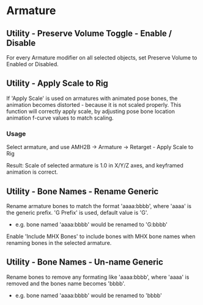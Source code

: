 # Armature

## Utility - Preserve Volume Toggle - Enable / Disable
For every Armature modifier on all selected objects, set Preserve Volume to Enabled or Disabled.

## Utility - Apply Scale to Rig
If 'Apply Scale' is used on armatures with animated pose bones, the animation becomes distorted - because it is not scaled properly.
This function will correctly apply scale, by adjusting pose bone location animation f-curve values to match scaling.

### Usage
Select armature, and use AMH2B -> Armature -> Retarget - Apply Scale to Rig

Result: Scale of selected armature is 1.0 in X/Y/Z axes, and keyframed animation is correct.

## Utility - Bone Names - Rename Generic
Rename armature bones to match the format 'aaaa:bbbb', where 'aaaa' is the generic prefix. 'G Prefix' is used, default value is 'G'.
- e.g. bone named 'aaaa:bbbb' would be renamed to 'G:bbbb'

Enable 'Include MHX Bones' to include bones with MHX bone names when renaming bones in the selected armature.

## Utility - Bone Names - Un-name Generic
Rename bones to remove any formating like 'aaaa:bbbb', where 'aaaa' is removed and the bones name becomes 'bbbb'.
- e.g. bone named 'aaaa:bbbb' would be renamed to 'bbbb'
